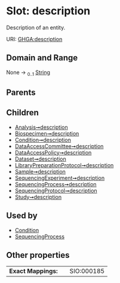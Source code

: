 
# Slot: description


Description of an entity.

URI: [GHGA:description](https://w3id.org/GHGA/description)


## Domain and Range

None &#8594;  <sub>0..1</sub> [String](types/String.md)

## Parents


## Children

 *  [Analysis➞description](Analysis_description.md)
 *  [Biospecimen➞description](Biospecimen_description.md)
 *  [Condition➞description](Condition_description.md)
 *  [DataAccessCommittee➞description](DataAccessCommittee_description.md)
 *  [DataAccessPolicy➞description](DataAccessPolicy_description.md)
 *  [Dataset➞description](Dataset_description.md)
 *  [LibraryPreparationProtocol➞description](LibraryPreparationProtocol_description.md)
 *  [Sample➞description](Sample_description.md)
 *  [SequencingExperiment➞description](SequencingExperiment_description.md)
 *  [SequencingProcess➞description](SequencingProcess_description.md)
 *  [SequencingProtocol➞description](SequencingProtocol_description.md)
 *  [Study➞description](Study_description.md)

## Used by

 * [Condition](Condition.md)
 * [SequencingProcess](SequencingProcess.md)

## Other properties

|  |  |  |
| --- | --- | --- |
| **Exact Mappings:** | | SIO:000185 |

